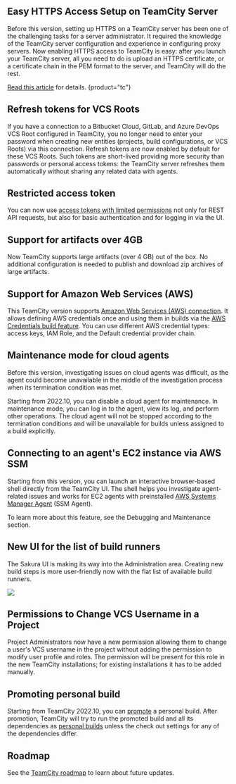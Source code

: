 [//]: # (title: What's New in TeamCity 2022.10)
[//]: # (auxiliary-id: What's New in TeamCity 2022.10;What's New in TeamCity)


## Easy HTTPS Access Setup on TeamCity Server

Before this version, setting up HTTPS on a TeamCity server has been one of the challenging tasks for a server administrator. 
It required the knowledge of the TeamCity server configuration and experience in configuring proxy servers. 
Now enabling HTTPS access to TeamCity is easy: after you launch your TeamCity server, 
all you need to do is upload an HTTPS certificate, or a certificate chain in the PEM format to the server, 
and TeamCity will do the rest.

[Read this article](https-server-settings.md) for details.
{product="tc"}

## Refresh tokens for VCS Roots

If you have a connection to a Bitbucket Cloud, GitLab, and Azure DevOps VCS Root configured in TeamCity, you no longer need to enter your password when creating new entities 
(projects, build configurations, or VCS Roots) via this connection.
Refresh tokens are now enabled by default for these VCS Roots. Such tokens are short-lived providing more security than passwords or personal access tokens: 
the TeamCity server refreshes them automatically without sharing any related data with agents.

## Restricted access token

You can now use [access tokens with limited permissions](configuring-your-user-profile.md#token-scope) not only for REST API requests, but also for basic authentication and for logging in via the UI.

## Support for artifacts over 4GB

Now TeamCity supports large artifacts (over 4 GB) out of the box. No additional configuration is needed to publish and download zip archives of large artifacts.

## Support for Amazon Web Services (AWS)

This TeamCity version supports [Amazon Web Services (AWS) connection](configuring-connections.md#AmazonWebServices).
It allows defining AWS credentials once and using them in builds via the [AWS Credentials build feature](aws-credentials.md). You can use different AWS credential types: access keys, IAM Role, and the Default credential provider chain.

## Maintenance mode for cloud agents

Before this version, investigating issues on cloud agents was difficult, as the agent could become unavailable in the middle of the investigation process when its termination condition was met. 

Starting from 2022.10, you can disable a cloud agent for maintenance. In maintenance mode, you can log in to the agent, view its log, and perform other operations. 
The cloud agent will not be stopped according to the termination conditions and will be unavailable for builds unless assigned to a build explicitly.

## Connecting to an agent's EC2 instance via AWS SSM 

Starting from this version, you can launch an interactive browser-based shell directly from the TeamCity UI. The shell helps you investigate agent-related issues and works for EC2 agents with preinstalled [AWS Systems Manager Agent](https://docs.aws.amazon.com/systems-manager/latest/userguide/prereqs-ssm-agent.html) (SSM Agent).

To learn more about this feature, see the Debugging and Maintenance section.

## New UI for the list of build runners

The Sakura UI is making its way into the Administration area. Creating new build steps is more user-friendly now with the flat list of available build runners.

<img src="flat-list-build-runners.png" />


## Permissions to Change VCS Username in a Project

Project Administrators now have a new permission allowing them to change a user's VCS username in the project without adding the permission to modify user profile and roles. 
The permission will be present for this role in the new TeamCity installations; for existing installations it has to be added manually.

## Promoting personal build

Starting from TeamCity 2022.10, you can [promote](running-custom-build.md#Promoting+Build) a personal build. 
After promotion, TeamCity will try to run the promoted build and all its dependencies as [personal builds](personal-build.md#Triggering+Personal+Build+Chain) unless the check out settings for any of the dependencies differ.

## Roadmap

See the [TeamCity roadmap](https://www.jetbrains.com/teamcity/roadmap/#teamcity-roadmap) to learn about future updates.